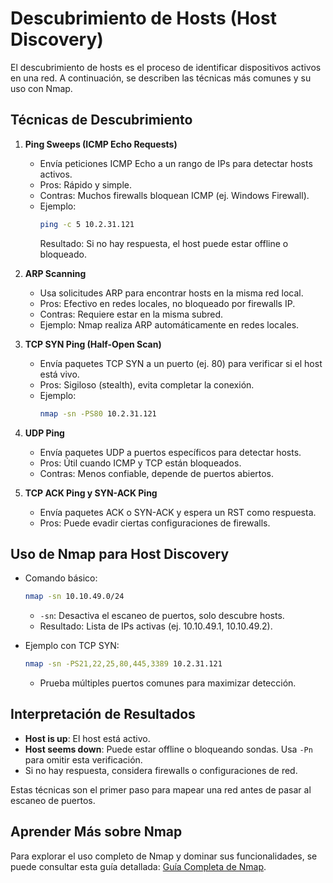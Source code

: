 # Descubrimiento de Hosts (Host Discovery)

El descubrimiento de hosts es el proceso de identificar dispositivos activos en una red. A continuación, se describen las técnicas más comunes y su uso con Nmap.

## Técnicas de Descubrimiento
1. **Ping Sweeps (ICMP Echo Requests)**  
   - Envía peticiones ICMP Echo a un rango de IPs para detectar hosts activos.
   - Pros: Rápido y simple.
   - Contras: Muchos firewalls bloquean ICMP (ej. Windows Firewall).
   - Ejemplo:
     ```bash
     ping -c 5 10.2.31.121
     ```
     Resultado: Si no hay respuesta, el host puede estar offline o bloqueado.

2. **ARP Scanning**  
   - Usa solicitudes ARP para encontrar hosts en la misma red local.
   - Pros: Efectivo en redes locales, no bloqueado por firewalls IP.
   - Contras: Requiere estar en la misma subred.
   - Ejemplo: Nmap realiza ARP automáticamente en redes locales.

3. **TCP SYN Ping (Half-Open Scan)**  
   - Envía paquetes TCP SYN a un puerto (ej. 80) para verificar si el host está vivo.
   - Pros: Sigiloso (stealth), evita completar la conexión.
   - Ejemplo:
     ```bash
     nmap -sn -PS80 10.2.31.121
     ```

4. **UDP Ping**  
   - Envía paquetes UDP a puertos específicos para detectar hosts.
   - Pros: Útil cuando ICMP y TCP están bloqueados.
   - Contras: Menos confiable, depende de puertos abiertos.

5. **TCP ACK Ping y SYN-ACK Ping**  
   - Envía paquetes ACK o SYN-ACK y espera un RST como respuesta.
   - Pros: Puede evadir ciertas configuraciones de firewalls.

## Uso de Nmap para Host Discovery
- Comando básico:
  ```bash
  nmap -sn 10.10.49.0/24
  ```
  - `-sn`: Desactiva el escaneo de puertos, solo descubre hosts.
  - Resultado: Lista de IPs activas (ej. 10.10.49.1, 10.10.49.2).

- Ejemplo con TCP SYN:
  ```bash
  nmap -sn -PS21,22,25,80,445,3389 10.2.31.121
  ```
  - Prueba múltiples puertos comunes para maximizar detección.

## Interpretación de Resultados
- **Host is up**: El host está activo.
- **Host seems down**: Puede estar offline o bloqueando sondas. Usa `-Pn` para omitir esta verificación.
- Si no hay respuesta, considera firewalls o configuraciones de red.

Estas técnicas son el primer paso para mapear una red antes de pasar al escaneo de puertos.

## Aprender Más sobre Nmap

Para explorar el uso completo de Nmap y dominar sus funcionalidades, se puede consultar esta guía detallada: [Guía Completa de Nmap](https://xhetic-shards.vercel.app/tools/nmap.html).
